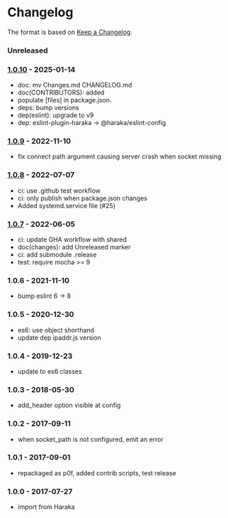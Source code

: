 # Changelog

The format is based on [Keep a Changelog](https://keepachangelog.com/).

### Unreleased

### [1.0.10] - 2025-01-14

- doc: mv Changes.md CHANGELOG.md
- doc(CONTRIBUTORS): added
- populate [files] in package.json.
- deps: bump versions
- dep(eslint): upgrade to v9
- dep: eslint-plugin-haraka -> @haraka/eslint-config

### [1.0.9] - 2022-11-10

- fix connect path argument causing server crash when socket missing

### [1.0.8] - 2022-07-07

- ci: use .github test workflow
- ci: only publish when package.json changes
- Added systemd.service file (#25)


### [1.0.7] - 2022-06-05

- ci: update GHA workflow with shared
- doc(changes): add Unreleased marker
- ci: add submodule .release
- test: require mocha >= 9


### 1.0.6 - 2021-11-10

- bump eslint 6 -> 8


### 1.0.5 - 2020-12-30

- es6: use object shorthand
- update dep ipaddr.js version


### 1.0.4 - 2019-12-23

- update to es6 classes


### 1.0.3 - 2018-05-30

- add_header option visible at config


### 1.0.2 - 2017-09-11

- when socket_path is not configured, emit an error


### 1.0.1 - 2017-09-01

- repackaged as p0f, added contrib scripts, test release


### 1.0.0 - 2017-07-27

- import from Haraka


[1.0.7]: https://github.com/haraka/haraka-plugin-p0f/releases/tag/1.0.7
[1.0.8]: https://github.com/haraka/haraka-plugin-p0f/releases/tag/1.0.8
[1.0.10]: https://github.com/haraka/haraka-plugin-p0f/releases/tag/v1.0.10
[1.0.6]: https://github.com/haraka/haraka-plugin-p0f/releases/tag/1.0.6
[1.0.9]: https://github.com/haraka/haraka-plugin-p0f/releases/tag/1.0.9
